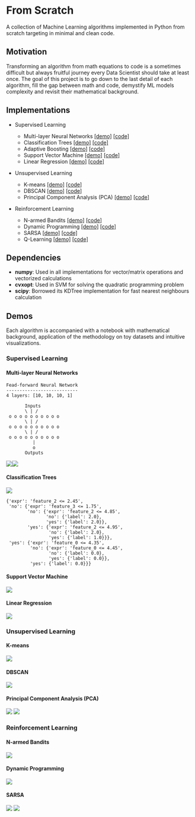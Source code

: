 # From Scratch
A collection of Machine Learning algorithms implemented in Python from scratch targeting in minimal and clean code.

## Motivation
Transforming an algorithm from math equations to code is a sometimes difficult but always fruitful journey every 
Data Scientist should take at least once. The goal of this project is to go down to the last detail of each
algorithm, fill the gap between math and code, demystify ML models complexity and revisit their 
mathematical background.


## Implementations
- Supervised Learning
    - Multi-layer Neural Networks [[demo]](./examples/supervised/backpropagation.ipynb) [[code]](./fromscratch/supervised/neuralnetworks)
    - Classification Trees [[demo]](./examples/supervised/classification-tree.ipynb) [[code]](./fromscratch/supervised/classification_tree.py)
    - Adaptive Boosting [[demo]](./examples/supervised/adaboost.ipynb) [[code]](./fromscratch/supervised/adaboost.py)
    - Support Vector Machine [[demo]](./examples/supervised/svm-classifier.ipynb) [[code]](./fromscratch/supervised/svm_classifier.py)
    - Linear Regression [[demo]](./examples/supervised/linear-regression.ipynb) [[code]](./fromscratch/supervised/linear_regression.py)

- Unsupervised Learning
    - K-means [[demo]](./examples/unsupervised/kmeans.ipynb) [[code]](./fromscratch/unsupervised/kmeans.py)
    - DBSCAN [[demo]](./examples/unsupervised/dbscan.ipynb) [[code]](./fromscratch/unsupervised/dbscan.py)
    - Principal Component Analysis (PCA) [[demo]](./examples/unsupervised/pca.ipynb) [[code]](./fromscratch/unsupervised/pca.py)

- Reinforcement Learning
    - N-armed Bandits [[demo]](./examples/rl/n-armed-bandit.ipynb) [[code]](./fromscratch/rl/bandit.py)
    - Dynamic Programming [[demo]](./examples/rl/policy-iteration.ipynb) [[code]](./fromscratch/rl/dp.py)
    - SARSA [[demo]](./examples/rl/temporal-difference-learning.ipynb) [[code]](./fromscratch/rl/td_learning.py)
    - Q-Learning [[demo]](./examples/rl/temporal-difference-learning.ipynb) [[code]](./fromscratch/rl/td_learning.py)

## Dependencies
- **numpy**: Used in all implementations for vector/matrix operations and vectorized calculations
- **cvxopt**: Used in SVM for solving the quadratic programming problem
- **scipy**: Borrowed its KDTree implementation for fast nearest neighbours calculation

## Demos
Each algorithm is accompanied with a notebook with
mathematical background, application of the methodology
on toy datasets and intuitive visualizations.

### Supervised Learning
#### Multi-layer Neural Networks

```
Fead-forward Neural Network
---------------------------
4 layers: [10, 10, 10, 1]

       Inputs
       \ | /
 o o o o o o o o o o 
       \ | /
 o o o o o o o o o o 
       \ | /
 o o o o o o o o o o 
          | 
          o 
       Outputs
```

![](./assets/nn-regression.png)![](./assets/nn-classification.png)

#### Classification Trees
![](./assets/tree.png)
```
{'expr': 'feature_2 <= 2.45',
 'no': {'expr': 'feature_3 <= 1.75',
        'no': {'expr': 'feature_2 <= 4.85',
               'no': {'label': 2.0},
               'yes': {'label': 2.0}},
        'yes': {'expr': 'feature_2 <= 4.95',
                'no': {'label': 2.0},
                'yes': {'label': 1.0}}},
 'yes': {'expr': 'feature_0 <= 4.35',
         'no': {'expr': 'feature_0 <= 4.45',
                'no': {'label': 0.0},
                'yes': {'label': 0.0}},
         'yes': {'label': 0.0}}}
```

#### Support Vector Machine
![](./assets/svm.png)

#### Linear Regression
![](./assets/lin_reg.png)


### Unsupervised Learning
#### K-means
![](./assets/kmeans.png)

#### DBSCAN
![](./assets/dbscan.gif)

#### Principal Component Analysis (PCA)
![](./assets/pca1.png) ![](./assets/pca2.png)

### Reinforcement Learning
#### N-armed Bandits
![](./assets/n_armed_bandits.png)


#### Dynamic Programming
![](./assets/dp-gridworld.png)

#### SARSA
![](./assets/qlearning-gridworld.png) ![](./assets/qlearning-reward.png)